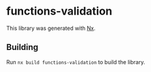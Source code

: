 # functions-validation

This library was generated with [Nx](https://nx.dev).

## Building

Run `nx build functions-validation` to build the library.
